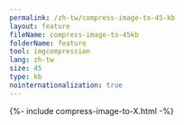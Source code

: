 ```yaml
---
permalink: /zh-tw/compress-image-to-45-kb
layout: feature
fileName: compress-image-to-45kb
folderName: feature
tool: imgcompression
lang: zh-tw
size: 45
type: kb
nointernationalization: true
---
```

{%- include compress-image-to-X.html -%}       

